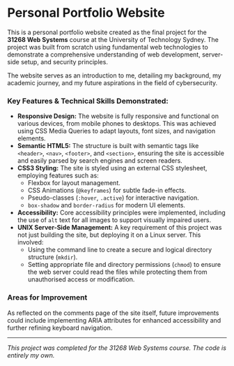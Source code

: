 # Personal Portfolio Website

This is a personal portfolio website created as the final project for the **31268 Web Systems** course at the University of Technology Sydney. The project was built from scratch using fundamental web technologies to demonstrate a comprehensive understanding of web development, server-side setup, and security principles.

The website serves as an introduction to me, detailing my background, my academic journey, and my future aspirations in the field of cybersecurity.

### Key Features & Technical Skills Demonstrated:

*   **Responsive Design:** The website is fully responsive and functional on various devices, from mobile phones to desktops. This was achieved using CSS Media Queries to adapt layouts, font sizes, and navigation elements.
*   **Semantic HTML5:** The structure is built with semantic tags like `<header>`, `<nav>`, `<footer>`, and `<section>`, ensuring the site is accessible and easily parsed by search engines and screen readers.
*   **CSS3 Styling:** The site is styled using an external CSS stylesheet, employing features such as:
    *   Flexbox for layout management.
    *   CSS Animations (`@keyframes`) for subtle fade-in effects.
    *   Pseudo-classes (`:hover`, `.active`) for interactive navigation.
    *   `box-shadow` and `border-radius` for modern UI elements.
*   **Accessibility:** Core accessibility principles were implemented, including the use of `alt` text for all images to support visually impaired users.
*   **UNIX Server-Side Management:** A key requirement of this project was not just building the site, but deploying it on a Linux server. This involved:
    *   Using the command line to create a secure and logical directory structure (`mkdir`).
    *   Setting appropriate file and directory permissions (`chmod`) to ensure the web server could read the files while protecting them from unauthorised access or modification.

### Areas for Improvement

As reflected on the comments page of the site itself, future improvements could include implementing ARIA attributes for enhanced accessibility and further refining keyboard navigation.

---
*This project was completed for the 31268 Web Systems course. The code is entirely my own.*
